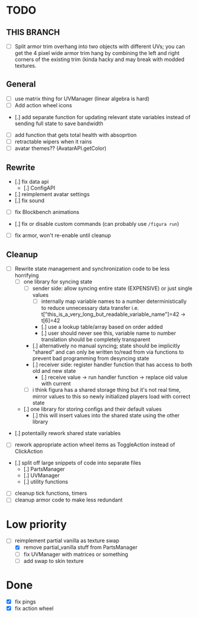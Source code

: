 # TODO

## THIS BRANCH
- [ ] Split armor trim overhang into two objects with different UVs; you can
	  get the 4 pixel wide armor trim hang by combining the left and right
	  corners of the existing trim (kinda hacky and may break with modded
	  textures.

## General
- [ ] use matrix thing for UVManager (linear algebra is hard)
- [ ] Add action wheel icons
- [.] add separate function for updating relevant state variables instead of
	  sending full state to save bandwidth
- [ ] add function that gets total health with absoprtion
- [ ] retractable wipers when it rains
- [ ] avatar themes?? (AvatarAPI.getColor)

## Rewrite
- [.] fix data api
	- [.] ConfigAPI
- [.] reimplement avatar settings
- [.] fix sound
- [ ] fix Blockbench animations
- [.] fix or disable custom commands (can probably use `/figura run`)
- [ ] fix armor, won't re-enable until cleanup

## Cleanup
- [ ] Rewrite state management and synchronization code to be less horrifying
	- [ ] one library for syncing state
		- [ ] sender side: allow syncing entire state (EXPENSIVE) or just
			  single values
			- [ ] internally map variable names to a number deterministically
				  to reduce unnecessary data transfer
				  i.e. t["this_is_a_very_long_but_readable_variable_name"]=42 ->
				  t[6]=42
			- [.] use a lookup table/array based on order added
			- [.] user should never see this, variable name to number
				  translation should be completely transparent
		- [.] alternatively no manual syncing; state should be implicitly
			  "shared" and can only be written to/read from via functions to
			  prevent bad programming from desyncing state
		- [.] receiver side: register handler function that has access to both
			  old and new state
			- [.] receive value -> run handler function -> replace old value
				  with current
		- [ ] i think figura has a shared storage thing but it's not real time,
			  mirror values to this so newly initialized players load with
			  correct state
	- [.] one library for storing configs and their default values
		- [.] this will insert values into the shared state using the other
			  library
- [.] potentailly rework shared state variables
- [ ] rework appropriate action wheel items as ToggleAction instead of ClickAction
- [.] split off large snippets of code into separate files
	- [.] PartsManager
	- [.] UVManager
	- [.] utility functions
- [ ] cleanup tick functions, timers
- [ ] cleanup armor code to make less redundant

# Low priority
- [ ] reimplement partial vanilla as texture swap
	- [x] remove partial_vanilla stuff from PartsManager
	- [ ] fix UVManager with matrices or something
	- [ ] add swap to skin texture

# Done
- [x] fix pings
- [x] fix action wheel
